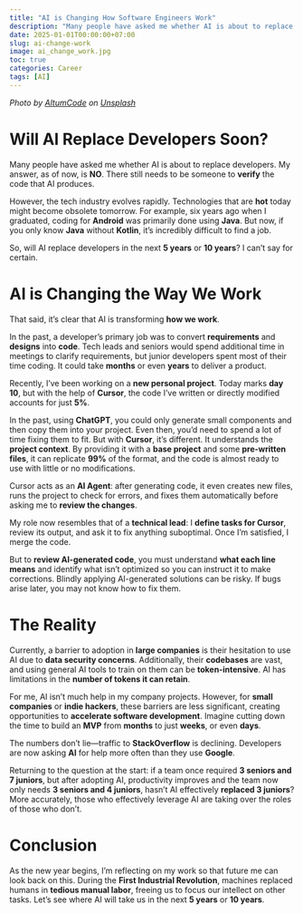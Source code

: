 ```yaml
---
title: "AI is Changing How Software Engineers Work"
description: "Many people have asked me whether AI is about to replace developers. My answer, as of now, is no. There still needs to be someone to verify the code that AI produces."
date: 2025-01-01T00:00:00+07:00
slug: ai-change-work
image: ai_change_work.jpg
toc: true
categories: Career
tags: [AI]
---
```


*Photo by [AltumCode](https://unsplash.com/@altumcode?utm_content=creditCopyText&utm_medium=referral&utm_source=unsplash) on [Unsplash](https://unsplash.com/photos/silver-macbook-turned-on-XMFZqrGyV-Q?utm_content=creditCopyText&utm_medium=referral&utm_source=unsplash)*

# Will AI Replace Developers Soon?

Many people have asked me whether AI is about to replace developers. My answer, as of now, is **NO**. There still needs to be someone to **verify** the code that AI produces.

However, the tech industry evolves rapidly. Technologies that are **hot** today might become obsolete tomorrow. For example, six years ago when I graduated, coding for **Android** was primarily done using **Java**. But now, if you only know **Java** without **Kotlin**, it’s incredibly difficult to find a job.

So, will AI replace developers in the next **5 years** or **10 years**? I can’t say for certain.

# AI is Changing the Way We Work

That said, it’s clear that AI is transforming **how we work**.

In the past, a developer’s primary job was to convert **requirements** and **designs** into **code**. Tech leads and seniors would spend additional time in meetings to clarify requirements, but junior developers spent most of their time coding. It could take **months** or even **years** to deliver a product.

Recently, I’ve been working on a **new personal project**. Today marks **day 10**, but with the help of **Cursor**, the code I’ve written or directly modified accounts for just **5%**.

In the past, using **ChatGPT**, you could only generate small components and then copy them into your project. Even then, you’d need to spend a lot of time fixing them to fit. But with **Cursor**, it’s different. It understands the **project context**. By providing it with a **base project** and some **pre-written files**, it can replicate **99%** of the format, and the code is almost ready to use with little or no modifications.

Cursor acts as an **AI Agent**: after generating code, it even creates new files, runs the project to check for errors, and fixes them automatically before asking me to **review the changes**.

My role now resembles that of a **technical lead**: I **define tasks for Cursor**, review its output, and ask it to fix anything suboptimal. Once I’m satisfied, I merge the code.

But to **review AI-generated code**, you must understand **what each line means** and identify what isn’t optimized so you can instruct it to make corrections. Blindly applying AI-generated solutions can be risky. If bugs arise later, you may not know how to fix them.

# The Reality

Currently, a barrier to adoption in **large companies** is their hesitation to use AI due to **data security concerns**. Additionally, their **codebases** are vast, and using general AI tools to train on them can be **token-intensive**. AI has limitations in the **number of tokens it can retain**.

For me, AI isn’t much help in my company projects. However, for **small companies** or **indie hackers**, these barriers are less significant, creating opportunities to **accelerate software development**. Imagine cutting down the time to build an **MVP** from **months** to just **weeks**, or even **days**.

The numbers don’t lie—traffic to **StackOverflow** is declining. Developers are now asking **AI** for help more often than they use **Google**.

Returning to the question at the start: if a team once required **3 seniors and 7 juniors**, but after adopting AI, productivity improves and the team now only needs **3 seniors and 4 juniors**, hasn’t AI effectively **replaced 3 juniors**? More accurately, those who effectively leverage AI are taking over the roles of those who don’t.

# Conclusion

As the new year begins, I’m reflecting on my work so that future me can look back on this. During the **First Industrial Revolution**, machines replaced humans in **tedious manual labor**, freeing us to focus our intellect on other tasks. Let’s see where AI will take us in the next **5 years** or **10 years**.
